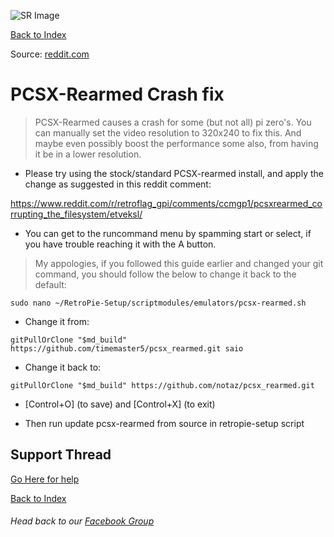 ![SR Image](https://sinisterspatula.github.io/SuperRetropieGuides/images/SRimage-short.jpg)

[Back to Index](https://sinisterspatula.github.io/SuperRetropieGuides/)

Source: [reddit.com](https://www.reddit.com/r/retroflag_gpi/comments/ccmgp1/pcsxrearmed_corrupting_the_filesystem/etveksl/)

# PCSX-Rearmed Crash fix

> PCSX-Rearmed causes a crash for some (but not all) pi zero's.  You can manually set the video resolution to 320x240 to fix this.  And maybe even possibly boost the performance some also, from having it be in a lower resolution.

* Please try using the stock/standard PCSX-rearmed install, and apply the change as suggested in this reddit comment:

https://www.reddit.com/r/retroflag_gpi/comments/ccmgp1/pcsxrearmed_corrupting_the_filesystem/etveksl/

* You can get to the runcommand menu by spamming start or select, if you have trouble reaching it with the A button.




> My appologies, if you followed this guide earlier and changed your git command, you should follow the below to change it back to the 
 default:

```
sudo nano ~/RetroPie-Setup/scriptmodules/emulators/pcsx-rearmed.sh	
```	


 * Change it from:

```
gitPullOrClone "$md_build" https://github.com/timemaster5/pcsx_rearmed.git saio
```	

 * Change it back to:	

```	
gitPullOrClone "$md_build" https://github.com/notaz/pcsx_rearmed.git
```	

 * [Control+O] (to save) and [Control+X] (to exit)	

 * Then run update pcsx-rearmed from source in retropie-setup script

## Support Thread
[Go Here for help](https://www.facebook.com/groups/SuperRetroPie/permalink/2457585517861760/)

[Back to Index](https://sinisterspatula.github.io/SuperRetropieGuides/)

###### Head back to our [Facebook Group](https://www.facebook.com/groups/SuperRetroPie/)
